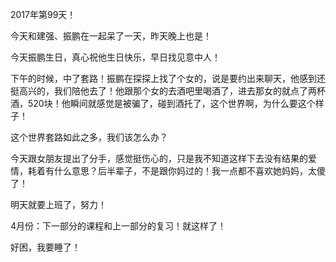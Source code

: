 2017年第99天！

今天和建强、振鹏在一起呆了一天，昨天晚上也是！

今天振鹏生日，真心祝他生日快乐，早日找见意中人！

下午的时候，中了套路！振鹏在探探上找了个女的，说是要约出来聊天，他感到还挺高兴的，我们陪他去了！他跟那个女的去酒吧里喝酒了，进去那女的就点了两杯酒，520块！他瞬间就感觉是被骗了，碰到酒托了，这个世界啊，为什么要这个样子！

这个世界套路如此之多，我们该怎么办？

今天跟女朋友提出了分手，感觉挺伤心的，只是我不知道这样下去没有结果的爱情，耗着有什么意思？后半辈子，不是跟你妈过的！我一点都不喜欢她妈妈，太傻了！

明天就要上班了，努力！

4月份：下一部分的课程和上一部分的复习！就这样了！

好困，我要睡了！

